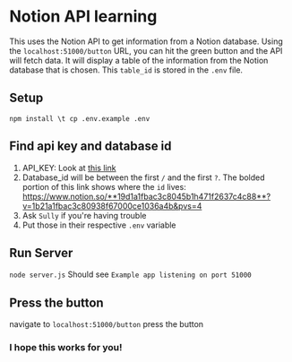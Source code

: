 # Notion API learning

This uses the Notion API to get information from a Notion database. 
Using the `localhost:51000/button` URL, you can hit the green button and the API will fetch data. 
It will display a table of the information from the Notion database that is chosen. This `table_id` is stored in the `.env` file.

## **Setup**
```npm install \t cp .env.example .env```

## **Find api key and database id**
1. API_KEY: Look at [this link](https://developers.notion.com/docs/create-a-notion-integration#getting-started)
2. Database_id will be between the first `/` and the first `?`. The bolded portion of this link shows where the `id` lives: https://www.notion.so/**19d1a1fbac3c8045b1h471f2637c4c88**?v=1b21a1fbac3c80938f67000ce1036a4b&pvs=4
3. Ask `Sully` if you're having trouble
4. Put those in their respective `.env` variable

## **Run Server**
`node server.js`
Should see `Example app listening on port 51000`

## **Press the button**
navigate to `localhost:51000/button`
press the button

### I hope this works for you!
